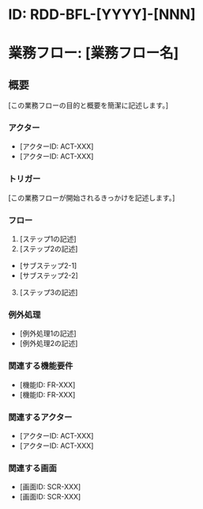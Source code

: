 # ID: RDD-BFL-[YYYY]-[NNN]

# 業務フロー: [業務フロー名]

## 概要

[この業務フローの目的と概要を簡潔に記述します。]

### アクター

- [アクターID: ACT-XXX]
- [アクターID: ACT-XXX]

### トリガー

[この業務フローが開始されるきっかけを記述します。]

### フロー

1. [ステップ1の記述]
1. [ステップ2の記述]

- [サブステップ2-1]
- [サブステップ2-2]

3. [ステップ3の記述]

### 例外処理

- [例外処理1の記述]
- [例外処理2の記述]

### 関連する機能要件

- [機能ID: FR-XXX]
- [機能ID: FR-XXX]

### 関連するアクター

- [アクターID: ACT-XXX]
- [アクターID: ACT-XXX]

### 関連する画面

- [画面ID: SCR-XXX]
- [画面ID: SCR-XXX]
